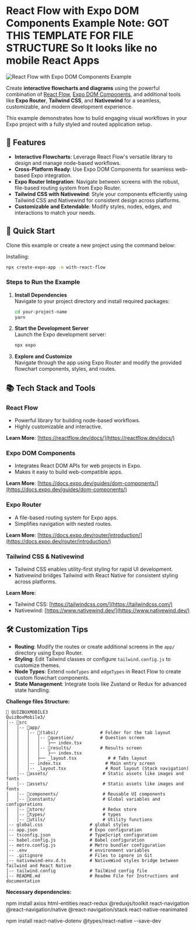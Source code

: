 # **React Flow with Expo DOM Components Example** Note: GOT THIS TEMPLATE FOR FILE STRUCTURE So It looks like no mobile React Apps 

![React Flow with Expo DOM Components Example](https://github.com/user-attachments/assets/45459f24-3366-4ea8-809c-325d4b343f46)

Create **interactive flowcharts and diagrams** using the powerful combination of [React Flow](https://reactflow.dev/), [Expo DOM Components](https://docs.expo.dev/guides/dom-components/), and additional tools like **Expo Router**, **Tailwind CSS**, and **Nativewind** for a seamless, customizable, and modern development experience.

This example demonstrates how to build engaging visual workflows in your Expo project with a fully styled and routed application setup.

## **🌟 Features**

- **Interactive Flowcharts**: Leverage React Flow's versatile library to design and manage node-based workflows.
- **Cross-Platform Ready**: Use Expo DOM Components for seamless web-based Expo integration.
- **Expo Router Integration**: Navigate between screens with the robust, file-based routing system from Expo Router.
- **Tailwind CSS with Nativewind**: Style your components efficiently using Tailwind CSS and Nativewind for consistent design across platforms.
- **Customizable and Extendable**: Modify styles, nodes, edges, and interactions to match your needs.

## **🚀 Quick Start**

Clone this example or create a new project using the command below:

Installing:

```sh
npx create-expo-app -e with-react-flow
```

### **Steps to Run the Example**

1. **Install Dependencies**  
   Navigate to your project directory and install required packages:

   ```sh
   cd your-project-name
   yarn
   ```

2. **Start the Development Server**  
   Launch the Expo development server:
   ```sh
   npx expo
   ```
3. **Explore and Customize**  
   Navigate through the app using Expo Router and modify the provided flowchart components, styles, and routes.

## **📚 Tech Stack and Tools**

### **React Flow**

- Powerful library for building node-based workflows.
- Highly customizable and interactive.

**Learn More**: [https://reactflow.dev/docs/](https://reactflow.dev/docs/)

### **Expo DOM Components**

- Integrates React DOM APIs for web projects in Expo.
- Makes it easy to build web-compatible apps.

**Learn More**: [https://docs.expo.dev/guides/dom-components/](https://docs.expo.dev/guides/dom-components/)

### **Expo Router**

- A file-based routing system for Expo apps.
- Simplifies navigation with nested routes.

**Learn More**: [https://docs.expo.dev/router/introduction/](https://docs.expo.dev/router/introduction/)

### **Tailwind CSS & Nativewind**

- Tailwind CSS enables utility-first styling for rapid UI development.
- Nativewind bridges Tailwind with React Native for consistent styling across platforms.

**Learn More**:

- Tailwind CSS: [https://tailwindcss.com/](https://tailwindcss.com/)
- Nativewind: [https://www.nativewind.dev/](https://www.nativewind.dev/)

## **🛠️ Customization Tips**

- **Routing**: Modify the routes or create additional screens in the `app/` directory using Expo Router.
- **Styling**: Edit Tailwind classes or configure `tailwind.config.js` to customize themes.
- **Node Types**: Extend `nodeTypes` and `edgeTypes` in React Flow to create custom flowchart components.
- **State Management**: Integrate tools like Zustand or Redux for advanced state handling.


**Challenge files Structure:**

```
📂 QUIZBOXMOBILE3
QuizBoxMobile3/
│-- 📂src
│   │-- 📂app/
│   │   │-- 📂(tabs)/                # Folder for the tab layout
│   │   │   │-- 📂question/          # Question screen
│   │   │   │   ├── index.tsx
│   │   │   │-- 📂results/           # Results screen
│   │   │   │   ├── index.tsx
│   │   │   ├── _layout.tsx            # # Tabs layout
│   │   │-- index.tsx                 # Main entry screen
│   │   │-- _layout.tsx               # Root layout (Stack navigation)
│   │-- 📂assets/                     # Static assets like images and fonts
│   │-- 📂assets/                     # Static assets like images and fonts
│   │-- 📂components/                 # Reusable UI components
│   │-- 📂constants/                  # Global variables and configurations
│   │-- 📂store/                      # Redux store
│   │-- 📂types/                      # types
│   │-- 📂utils/                      # Utility functions
│-- global.css                  # global styles
│-- app.json                    # Expo configuration
│-- tsconfig.json               # TypeScript configuration
│-- babel.config.js             # Babel configuration
│-- metro.config.js             # Metro bundler configuration
│-- .env                        # environment variables
│-- .gitignore                  # Files to ignore in Git
│-- nativewind-env.d.ts         # NativeWind styles bridge between Tailwind and React Native
│-- tailwind.config             # TailWind config file
│-- README.md                   # Readme File for Instructions and documentation
```
**Necessary dependencies:**

npm install axios html-entities react-redux @reduxjs/toolkit react-navigation @react-navigation/native @react-navigation/stack react-native-reanimated

npm install react-native-dotenv @types/react-native --save-dev
